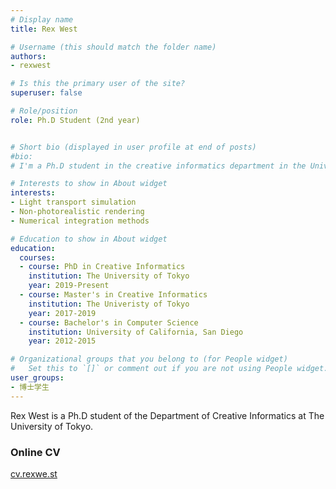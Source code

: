 ```yaml
---
# Display name
title: Rex West

# Username (this should match the folder name)
authors:
- rexwest

# Is this the primary user of the site?
superuser: false

# Role/position
role: Ph.D Student (2nd year)


# Short bio (displayed in user profile at end of posts)
#bio: 
# I'm a Ph.D student in the creative informatics department in the University of Tokyo

# Interests to show in About widget
interests:
- Light transport simulation
- Non-photorealistic rendering
- Numerical integration methods

# Education to show in About widget
education:
  courses:
  - course: PhD in Creative Informatics
    institution: The University of Tokyo
    year: 2019-Present
  - course: Master's in Creative Informatics
    institution: The Univeristy of Tokyo
    year: 2017-2019
  - course: Bachelor's in Computer Science
    institution: University of California, San Diego
    year: 2012-2015

# Organizational groups that you belong to (for People widget)
#   Set this to `[]` or comment out if you are not using People widget.
user_groups:
- 博士学生
---
```



Rex West is a Ph.D student of the Department of Creative Informatics at The University of Tokyo.  

### Online CV
<a href="http://cv.rexwe.st/">cv.rexwe.st<a>







